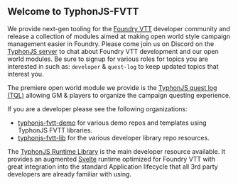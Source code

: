 ## Welcome to TyphonJS-FVTT

We provide next-gen tooling for the [Foundry VTT](https://foundryvtt.com/) developer community and release a collection of modules aimed at making open world style campaign management easier in Foundry. Please come join us on Discord on the [TyphonJS server](https://discord.gg/mnbgN8f) to chat about Foundry VTT development and our open world modules.
Be sure to signup for various roles for topics you are interested in such as: `developer` & `quest-log` to keep updated topics that interest you.

The premiere open world module we provide is the [TyphonJS quest log (TQL)](https://github.com/typhonjs-fvtt/typhonjs-quest-log) allowing GM & players to organize the campaign questing experience.

If you are a developer please see the following organizations:
- [typhonjs-fvtt-demo](https://github.com/typhonjs-fvtt-demo) for various demo repos and templates using TyphonJS FVTT libraries.
- [typhonjs-fvtt-lib](https://github.com/typhonjs-fvtt-lib) for the various developer library repo resources.

The [TyphonJS Runtime Library](https://github.com/typhonjs-fvtt-lib/typhonjs) is the main developer resource available. It provides an augmented [Svelte](https://svelte.dev/) runtime optimized for Foundry VTT with great integration into the standard Application lifecycle that all 3rd party developers are already familiar with using.  

